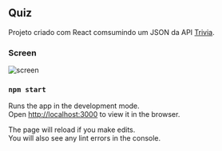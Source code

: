 
## Quiz

Projeto criado com React comsumindo um JSON da API [Trivia](https://opentdb.com/api_config.php).<br>

### Screen
![screen](https://user-images.githubusercontent.com/59884552/81240057-c215b100-8fdc-11ea-8fc8-74902057942b.jpg)

### `npm start`

Runs the app in the development mode.<br />
Open [http://localhost:3000](http://localhost:3000) to view it in the browser.

The page will reload if you make edits.<br />
You will also see any lint errors in the console.


